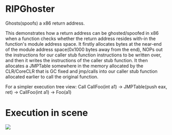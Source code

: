 # RIPGhoster
 Ghosts(spoofs) a x86 return address. 
 
This demonstrates how a return address can be ghosted/spoofed in x86 when a function checks whether the return address resides with-in the function's module address space. It firstly allocates bytes at the near-end of the module address space(0x1000 bytes away from the end), NOPs out the instructions for our caller stub function instructions to be written over, and then it writes the instructions of the caller stub function. It then allocates a JMPTable somewhere in the memory allocated by the CLR/CoreCLR that is GC fixed and jmp/calls into our caller stub function allocated earlier to call the original function.

For a simpler execution tree view:
Call CallFoo(int a1) -> JMPTable(push eax, ret) -> CallFoo(int a1) -> Foo(a1)

# Execution in scene
![](https://i.imgur.com/0YnYMER.png)